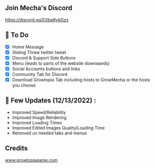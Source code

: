## Join Mecha's Discord
https://discord.gg/EXbe8ybGzs

## 📜 To Do
- [x] Home Message
- [x] Sliding Threw twitter tweet
- [X] Discord & Support Side Buttons
- [x] Menu (leads to parts of the website downwards)
- [x] Social Accounts buttons and links
- [x] Community Tab for Discord
- [x] Download Growtopia Tab including hosts to GrowMecha or the hosts you choose

## 📝 Few Updates (12/13/2022) :
- Improved Speed/Reliability
- Improved Image Rendering
- Improved Loading Times
- Improved Edited Images Quality/Loading Time
- Removed un needed tabs and menus

## Credits
www.growtopiagame.com
